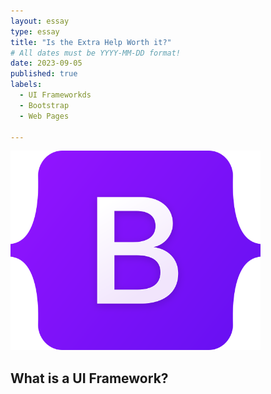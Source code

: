 ```yaml
---
layout: essay
type: essay
title: "Is the Extra Help Worth it?"
# All dates must be YYYY-MM-DD format!
date: 2023-09-05
published: true
labels:
  - UI Frameworkds
  - Bootstrap
  - Web Pages
  
---
```


<img width="400px" class="rounded float-start pe-4" src="../img/Bootstrap_logo.svg.png">

## What is a UI Framework?
